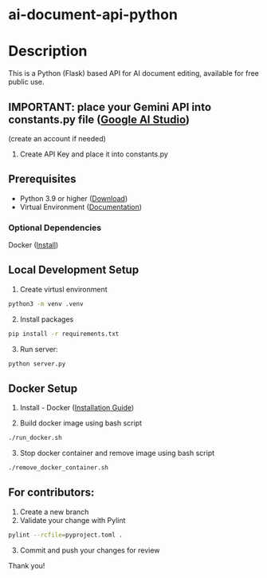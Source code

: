 # ai-document-api-python
# Description
This is a Python (Flask) based API for AI document editing, available for free public use.

## IMPORTANT: place your Gemini API into constants.py file ([Google AI Studio](https://aistudio.google.com/app/apikey))
(create an account if needed)
1. Create API Key and place it into constants.py

## Prerequisites
- Python 3.9 or higher ([Download](https://www.python.org/downloads/))
- Virtual Environment ([Documentation](https://docs.python.org/3/library/venv.html))

### Optional Dependencies
Docker ([Install](https://docs.docker.com/engine/install/))

## Local Development Setup
1. Create virtusl environment
```bash
python3 -m venv .venv
```

2. Install packages
```bash
pip install -r requirements.txt
```

3. Run server:
```bash
python server.py
```

## Docker Setup
1. Install - Docker ([Installation Guide](https://docs.docker.com/engine/install/))

2. Build docker image using bash script
```bash
./run_docker.sh
```

3. Stop docker container and remove image using bash script
```bash
./remove_docker_container.sh
```

## For contributors:
1. Create a new branch
2. Validate your change with Pylint
```bash
pylint --rcfile=pyproject.toml .
```
3. Commit and push your changes for review

Thank you!